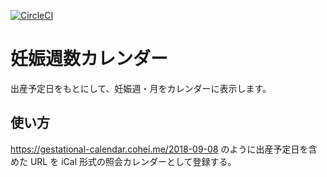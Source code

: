 [![CircleCI](https://circleci.com/gh/cohei/gestational-calendar.svg?style=svg)](https://circleci.com/gh/cohei/gestational-calendar)

# 妊娠週数カレンダー 

出産予定日をもとにして、妊娠週・月をカレンダーに表示します。

## 使い方

https://gestational-calendar.cohei.me/2018-09-08 のように出産予定日を含めた URL を iCal 形式の照会カレンダーとして登録する。

